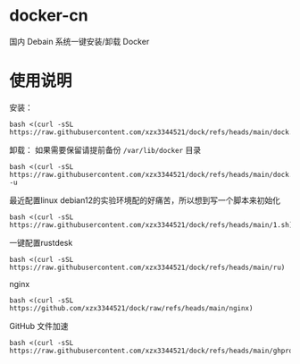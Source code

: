 # docker-cn
国内 Debain 系统一键安装/卸载 Docker

# 使用说明
安装：
```
bash <(curl -sSL https://raw.githubusercontent.com/xzx3344521/dock/refs/heads/main/dock.sh)
```
卸载：
如果需要保留请提前备份 `/var/lib/docker` 目录
```
bash <(curl -sSL https://raw.githubusercontent.com/xzx3344521/dock/refs/heads/main/dock.sh) -u
```
最近配置linux debian12的实验环境配的好痛苦，所以想到写一个脚本来初始化
```
bash <(curl -sSL https://raw.githubusercontent.com/xzx3344521/dock/refs/heads/main/1.sh)
```
一键配置rustdesk
```
bash <(curl -sSL https://raw.githubusercontent.com/xzx3344521/dock/refs/heads/main/ru)
```
nginx
```
bash <(curl -sSL https://github.com/xzx3344521/dock/raw/refs/heads/main/nginx)
```
GitHub 文件加速
```
bash <(curl -sSL https://raw.githubusercontent.com/xzx3344521/dock/refs/heads/main/ghproxy)
```

